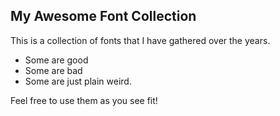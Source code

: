 ## My Awesome Font Collection

This is a collection of fonts that I have gathered over the years. 

- Some are good
- Some are bad
- Some are just plain weird.

Feel free to use them as you see fit!